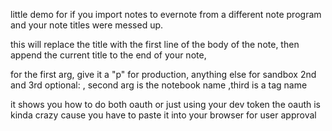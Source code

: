 
little demo for if you import notes to evernote from a different note program and your note titles were messed up.

this will replace the title with the first line of the body of the note,
    then append the current title to the end of your note, 

for the first arg, give it a "p" for production, anything else for sandbox
       2nd and 3rd optional:
        , second arg is the notebook name
        ,third is a tag name

it shows you how to do both oauth or just using your dev token
    the oauth is kinda crazy cause you have to paste it into your browser for user approval



